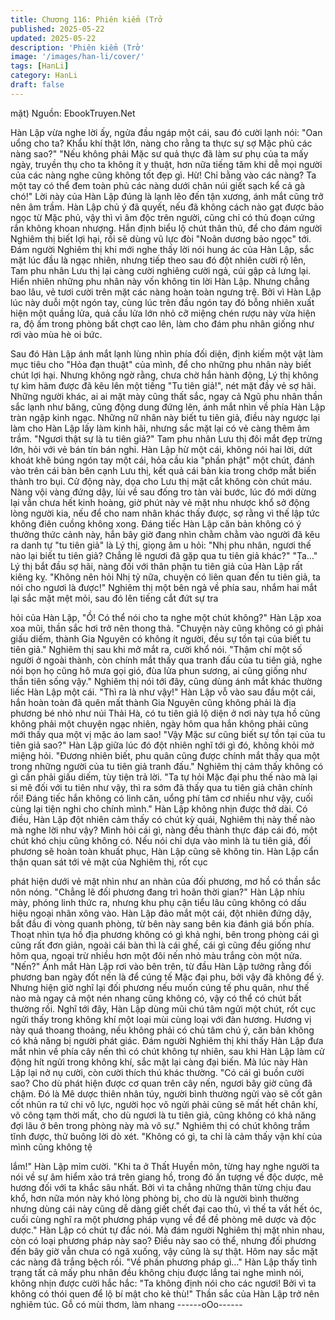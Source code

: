 ```yaml
---
title: Chương 116: Phiên kiểm (Trở
published: 2025-05-22
updated: 2025-05-22
description: 'Phiên kiểm (Trở'
image: '/images/han-li/cover/'
tags: [HanLi]
category: HanLi
draft: false
---
```


mặt)
Nguồn: EbookTruyen.Net

Hàn Lập vừa nghe lời ấy, ngửa đầu ngáp một cái, sau đó cười
lạnh nói: "Oan uổng cho ta? Khẩu khí thật lớn, nàng cho rằng ta
thực sự sợ Mặc phủ các nàng sao?"
"Nếu không phải Mặc sư quả thực đã làm sư phụ của ta mấy
ngày, truyền thụ cho ta không ít y thuật, hơn nữa tiếng tăm khi dễ
mọi người của các nàng nghe cũng không tốt đẹp gì. Hừ! Chỉ
bằng vào các nàng? Ta một tay có thể đem toàn phủ các nàng
dưới chân núi giết sạch kể cả gà chó!" Lời này của Hàn Lập đúng
là lạnh lẽo đến tận xương, ánh mắt cũng trở nên âm trầm.
Hàn Lập chủ ý đã quyết, nếu đã không cách nào gạt được bảo
ngọc từ Mặc phủ, vậy thì vì âm độc trên người, cũng chỉ có thủ
đoạn cứng rắn không khoan nhượng. Hắn định biểu lộ chút thân
thủ, để cho đám người Nghiêm thị biết lợi hại, rồi sẽ dùng vũ lực
đòi "Noãn dương bảo ngọc" tới.
Đám người Nghiêm thị khi mới nghe thấy lời nói hung ác của Hàn
Lập, sắc mặt lúc đầu là ngạc nhiên, nhưng tiếp theo sau đó đột
nhiên cười rộ lên, Tam phu nhân Lưu thị lại càng cười nghiêng
cười ngả, cúi gập cả lưng lại.
Hiển nhiên những phu nhân này vốn không tin lời Hàn Lập.
Nhưng chẳng bao lâu, vẻ tươi cười trên mặt các nàng hoàn toàn
ngưng trệ.
Bởi vì Hàn Lập lúc này duỗi một ngón tay, cùng lúc trên đầu ngón
tay đó bỗng nhiên xuất hiện một quầng lửa, quả cầu lửa lớn nhỏ
cỡ miệng chén rượu này vừa hiện ra, độ ấm trong phòng bất chợt
cao lên, làm cho đám phu nhân giống như rơi vào mùa hè oi bức.

Sau đó Hàn Lập ánh mắt lạnh lùng nhìn phía đối diện, định kiếm
một vật làm mục tiêu cho "Hỏa đạn thuật" của mình, để cho
những phu nhân này biết chút lợi hại. Nhưng không ngờ rằng,
chưa chờ hắn hành động, Lý thị không tự kìm hãm được đã kêu
lên một tiếng "Tu tiên giả!", nét mặt đầy vẻ sợ hãi.
Những người khác, ai ai mặt mày cũng thất sắc, ngay cả Ngũ phu
nhân thần sắc lạnh như băng, cũng động dung đứng lên, ánh mắt
nhìn về phía Hàn Lập tràn ngập kinh ngạc.
Những nữ nhân này biết tu tiên giả, điều này ngược lại làm cho
Hàn Lập lấy làm kinh hãi, nhưng sắc mặt lại có vẻ càng thêm âm
trầm.
"Ngươi thật sự là tu tiên giả?" Tam phu nhân Lưu thị đôi mắt đẹp
trừng lớn, hỏi với vẻ bán tín bán nghi.
Hàn Lập hừ một cái, không nói hai lời, dứt khoát khẽ búng ngón
tay một cái, hỏa cầu kia "phần phật" một chút, đánh vào trên cái
bàn bên cạnh Lưu thị, kết quả cái bàn kia trong chớp mắt biến
thành tro bụi.
Cử động này, dọa cho Lưu thị mặt cắt không còn chút máu. Nàng
vội vàng đứng dậy, lùi về sau đống tro tàn vài bước, lúc đó mới
dừng lại vẫn chưa hết kinh hoàng, giờ phút này vẻ mặt nhu
nhược khổ sở động lòng người kia, nếu để cho nam nhân khác
thấy được, sợ rằng vì thế lập tức không điên cuồng không xong.
Đáng tiếc Hàn Lập căn bản không có ý thưởng thức cảnh này,
hắn bây giờ đang nhìn chằm chằm vào người đã kêu ra danh tự
"tu tiên giả" là Lý thị, giọng âm u hỏi: "Nhị phu nhân, ngươi thế
nào lại biết tu tiên giả? Chẳng lẽ ngươi đã gặp qua tu tiên giả
khác?"
"Ta…" Lý thị bắt đầu sợ hãi, nàng đối với thân phận tu tiên giả
của Hàn Lập rất kiêng kỵ.
"Không nên hỏi Nhị tỷ nữa, chuyện có liên quan đến tu tiên giả, ta
nói cho ngươi là được!" Nghiêm thị một bên ngả về phía sau,
nhắm hai mắt lại sắc mặt mệt mỏi, sau đó lên tiếng cắt đứt sự tra

hỏi của Hàn Lập,
"Ồ! Có thể nói cho ta nghe một chút không?" Hàn Lập xoa xoa
mũi, thần sắc hơi trở nên thong thả.
"Chuyện này cũng không có gì phải giấu diếm, thành Gia Nguyên
có không ít người, đều sự tồn tại của biết tu tiên giả." Nghiêm thị
sau khi mở mắt ra, cười khổ nói.
"Thậm chí một số người ở ngoài thành, còn chính mắt thấy qua
tranh đấu của tu tiên giả, nghe nói bọn họ cũng hô mưa gọi gió,
đùa lửa phun sương, ai cũng giống như thần tiên sống vậy."
Nghiêm thị nói tới đây, cũng dùng ánh mắt khác thường liếc Hàn
Lập một cái.
"Thì ra là như vậy!" Hàn Lập vỗ vào sau đầu một cái, hắn hoàn
toàn đã quên mất thành Gia Nguyên cũng không phải là địa
phương bé nhỏ như núi Thải Hà, có tu tiên giả lộ diện ở nơi này
tựa hồ cũng không phải một chuyện ngạc nhiên, ngày hôm qua
hắn không phải cũng mới thấy qua một vị mặc áo lam sao!
"Vậy Mặc sư cũng biết sự tồn tại của tu tiên giả sao?" Hàn Lập
giữa lúc đó đột nhiên nghĩ tới gì đó, không khỏi mở miệng hỏi.
"Đương nhiên biết, phu quân cũng được chính mắt thấy qua một
trong những người của tu tiên giả tranh đấu." Nghiêm thị cảm thấy
không có gì cần phải giấu diếm, tùy tiện trả lời.
"Ta tự hỏi Mặc đại phu thế nào mà lại si mê đối với tu tiên như
vậy, thì ra sớm đã thấy qua tu tiên giả chân chính rồi! Đáng tiếc
hắn không có linh căn, uổng phí tâm cơ nhiều như vậy, cuối cùng
lại tiện nghi cho chính mình." Hàn Lập không nhịn được thở dài.
Có điều, Hàn Lập đột nhiên cảm thấy có chút kỳ quái, Nghiêm thị
này thế nào mà nghe lời như vậy? Mình hỏi cái gì, nàng đều
thành thực đáp cái đó, một chút khó chịu cũng không có. Nếu nói
chỉ dựa vào mình là tu tiên giả, đối phương sẽ hoàn toàn khuất
phục, Hàn Lập cũng sẽ không tin.
Hàn Lập cẩn thận quan sát tới vẻ mặt của Nghiêm thị, rốt cục

phát hiện dưới vẻ mặt nhìn như an nhàn của đối phương, mơ hồ
có thần sắc nôn nóng.
"Chẳng lẽ đối phương đang trì hoãn thời gian?" Hàn Lập nhíu
mày, phóng linh thức ra, nhưng khu phụ cận tiểu lâu cũng không
có dấu hiệu ngoại nhân xông vào.
Hàn Lập đảo mắt một cái, đột nhiên đứng dậy, bắt đầu đi vòng
quanh phòng, từ bên này sang bên kia đánh giá bốn phía.
Thoạt nhìn tựa hồ địa phương không có gì khả nghi, bên trong
phòng cái gì cũng rất đơn giản, ngoài cái bàn thì là cái ghế, cái gì
cũng đều giống như hôm qua, ngoại trừ nhiều hơn một đôi nến
nhỏ màu trắng còn một nửa.
"Nến?" Ánh mắt Hàn Lập rơi vào bên trên, từ đầu Hàn Lập tưởng
rằng đối phương ban ngày đốt nến là để cúng tế Mặc đại phu, bởi
vậy đã không để ý. Nhưng hiện giờ nghĩ lại đối phương nếu muốn
cúng tế phu quân, như thế nào mà ngay cả một nén nhang cũng
không có, vậy có thể có chút bất thường rồi.
Nghĩ tới đây, Hàn Lập dùng mũi chú tâm ngửi một chút, rốt cục
ngửi thấy trong không khí một loại mùi cùng loại với đàn hương.
Hương vị này quá thoang thoảng, nếu không phải có chủ tâm chú
ý, căn bản không có khả năng bị người phát giác.
Đám người Nghiêm thị khi thấy Hàn Lập đưa mắt nhìn về phía
cây nến thì có chút không tự nhiên, sau khi Hàn Lập làm cử động
hít ngửi trong không khí, sắc mặt lại càng đại biến. Mà lúc này
Hàn Lập lại nở nụ cười, còn cười thích thú khác thường.
"Có cái gì buồn cười sao? Cho dù phát hiện được cơ quan trên
cây nến, ngươi bây giờ cũng đã chậm. Đó là Mê dược thiên nhân
túy, người bình thường ngửi vào sẽ cốt gân cốt nhũn ra tứ chi vô
lực, người học võ ngửi phải cũng sẽ mất hết chân khí, võ công
tạm thời mất, cho dù ngươi là tu tiên giả, cũng không có khả năng
đợi lâu ở bên trong phòng này mà vô sự." Nghiêm thị có chút
không trầm tĩnh được, thử buông lời dò xét.
"Không có gì, ta chỉ là cảm thấy vận khí của mình cũng không tệ

lắm!" Hàn Lập mỉm cười.
"Khi ta ở Thất Huyền môn, từng hay nghe người ta nói về sự âm
hiểm xảo trá trên giang hồ, trong đó ấn tượng về độc dược, mê
hương đối với ta khắc sâu nhất. Bởi vì ta chẳng những thân từng
chịu đau khổ, hơn nữa món này khó lòng phòng bị, cho dù là
người bình thường nhưng dùng cái này cũng dễ dàng giết chết đại
cao thủ, vì thế ta vắt hết óc, cuối cùng nghĩ ra một phương pháp
vụng về để đề phòng mê dược và độc dược." Hàn Lập có chút tự
đắc nói.
Mà đám người Nghiêm thị mặt nhìn nhau, còn có loại phương
pháp này sao? Điều này sao có thể, nhưng đối phương đến bây
giờ vẫn chưa có ngã xuống, vậy cũng là sự thật. Hôm nay sắc
mặt các nàng đã trắng bệch rồi.
"Về phần phương pháp gì…" Hàn Lập thấy tình trạng tất cả mấy
phu nhân đều không chịu được lắng tai nghe mình nói, không
nhịn được cười hắc hắc: "Ta không định nói cho các ngươi! Bởi vì
ta không có thói quen để lộ bí mật cho kẻ thù!" Thần sắc của Hàn
Lập trở nên nghiêm túc.
Gỗ có mùi thơm, làm nhang
------oOo------
